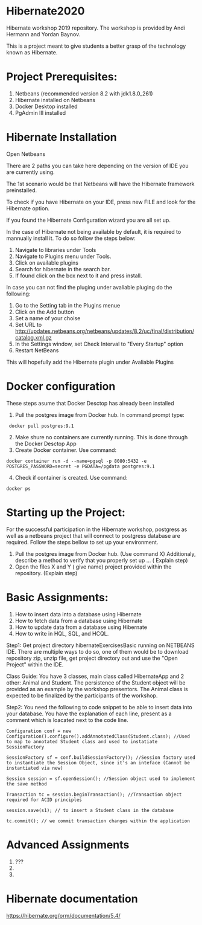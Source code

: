 # Hibernate2020

Hibernate workshop 2019 repository. The workshop is provided by Andi Hermann and Yordan Baynov.

This is a project meant to give students a better grasp of the technology known as Hibernate. 

# Project Prerequisites:
1. Netbeans (recommended version 8.2 with jdk1.8.0_261)
3. Hibernate installed on Netbeans 
4. Docker Desktop installed  
5. PgAdmin III installed 

# Hibernate Installation
Open Netbeans

There are 2 paths you can take here depending on the version of IDE you are currently using.

The 1st scenario would be that Netbeans will have the Hibernate framework preinstalled.

To check if you have Hibernate on your IDE, press new FILE and look for the Hibernate option.

If you found the Hibernate Configuration wizard you are all set up.

In the case of Hibernate not being available by default, it is required to mannually install it.
To do so follow the steps below:

1. Navigate to libraries under Tools 
2. Navigate to Plugins menu under Tools.
3. Click on available plugins
4. Search for hibernate in the search bar. 
5. If found click on the box next to it and press install.

In case you can not find the pluging under avaliable pluging do the following:

1. Go to the Setting tab in the Plugins menue
2. Click on the Add button
3. Set a name of your choise 
4. Set URL to http://updates.netbeans.org/netbeans/updates/8.2/uc/final/distribution/catalog.xml.gz
5. In the Settings window, set Check Interval to "Every Startup" option
6. Restart NetBeans

This will hopefully add the Hibernate plugin under Avaliable Plugins

# Docker configuration
These steps asume that Docker Desctop has already been installed
1. Pull the postgres image from Docker hub. In command prompt type:
```
 docker pull postgres:9.1
```
2. Make shure no containers are currently running. This is done through the Docker Desctop App
3. Create Docker container. Use command:
```
docker container run -d --name=pgsql -p 8080:5432 -e POSTGRES_PASSWORD=secret -e PGDATA=/pgdata postgres:9.1
```
4. Check if container is created. Use command:
```
docker ps
```

# Starting up the Project:
For the successful participation in the Hibernate workshop, postgress as well as a netbeans project that will connect to postgress database are required.
Follow the steps bellow to set up your environment.

1. Pull the postgres image from Docker hub. (Use command X) Additionaly, describe a method to verify that you properly set up ... ( Explain step)
2. Open the files X and Y ( give name)  project provided within the repository. (Explain step)

# Basic Assignments:
1. How to insert data into a database using Hibernate
2. How to fetch data from a database using Hibernate
3. How to update data from a database using Hibernate
4. How to write in HQL, SQL, and HCQL.

Step1: Get project directory hibernateExercisesBasic running on NETBEANS IDE. There are multiple ways to do so, one of them would be to download repository zip, unzip file, get project directory out and use the "Open Project" within the IDE.

Class Guide: You have 3 classes, main class called HibernateApp and 2 other: Animal and Student. The persistence of the Student object will be provided as an example by the workshop presentors. The Animal class is expected to be finalized by the participants of the workshop.

Step2: You need the following to code snippet to be able to insert data into your database. You have the explanation of each line, present as a comment which is loacated next to the code line.
```
Configuration conf = new Configuration().configure().addAnnotatedClass(Student.class); //Used to map to annotated Student class and used to instatiate SessionFactory
        
SessionFactory sf = conf.buildSessionFactory(); //Session factory used to instantiate the Session Object, since it's an inteface (Cannot be instantiated via new)       
        
Session session = sf.openSession(); //Session object used to implement the save method
        
Transaction tc = session.beginTransaction(); //Transaction object required for ACID principles
        
session.save(s1); // to insert a Student class in the database
        
tc.commit(); // we commit transaction changes within the application
```

# Advanced Assignments
1. ???
2.
3.

# Hibernate documentation
https://hibernate.org/orm/documentation/5.4/
